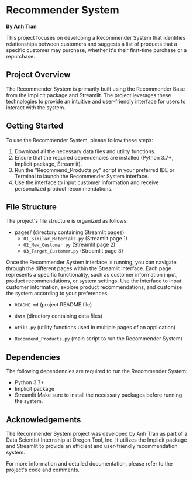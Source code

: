 # Recommender System
**By Anh Tran**

This project focuses on developing a Recommender System that identifies relationships between customers and suggests a list of products that a specific customer may purchase, whether it's their first-time purchase or a repurchase.

## Project Overview
The Recommender System is primarily built using the Recommender Base from the Implicit package and Streamlit. The project leverages these technologies to provide an intuitive and user-friendly interface for users to interact with the system.

## Getting Started
To use the Recommender System, please follow these steps:

1. Download all the necessary data files and utility functions.
2. Ensure that the required dependencies are installed (Python 3.7+, Implicit package, Streamlit).
3. Run the "Recommend_Products.py" script in your preferred IDE or Terminal to launch the Recommender System interface.
4. Use the interface to input customer information and receive personalized product recommendations.

## File Structure
The project's file structure is organized as follows:
- pages/                     (directory containing Streamlit pages)
  - `01_Similar_Materials.py`                 (Streamlit page 1)
  - `02_New_Customer.py`                 (Streamlit page 2)
  - `03_Target_Customer.py`                 (Streamlit page 3)

Once the Recommender System interface is running, you can navigate through the different pages within the Streamlit interface. Each page represents a specific functionality, such as customer information input, product recommendations, or system settings. Use the interface to input customer information, explore product recommendations, and customize the system according to your preferences.

- `README.md`                  (project README file)

- `data`                      (directory containing data files)
- `utils.py`                   (utility functions used in multiple pages of an application)
- `Recommend_Products.py`      (main script to run the Recommender System)

## Dependencies
The following dependencies are required to run the Recommender System:

- Python 3.7+
- Implicit package
- Streamlit
Make sure to install the necessary packages before running the system.

## Acknowledgements
The Recommender System project was developed by Anh Tran as part of a Data Scientist Internship at Oregon Tool, Inc. It utilizes the Implicit package and Streamlit to provide an efficient and user-friendly recommendation system.

For more information and detailed documentation, please refer to the project's code and comments.
